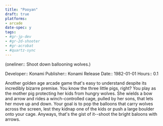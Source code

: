 ```yaml
---
title: "Pooyan"
draft: true
platforms:
- arcade
date-spec: y
tags:
- #gr-jp-dev 
- #gr-2d-shooter 
- #gr-acrobat 
- #quartz-sync
---
```


(oneliner:: Shoot down ballooning wolves.)

Developer:: Konami
Publisher:: Konami
Release Date:: 1982-01-01
Hours:: 0.1

Another golden age arcade game that's easy to understand despite its incredibly bizarre premise. You know the three little pigs, right? You play as the mother pig protecting her kids from hungry wolves. She wields a bow and arrow and rides a winch-controlled cage, pulled by her sons, that lets her move up and down. Your goal is to pop the balloons that carry wolves across the screen, lest they kidnap one of the kids or push a large boulder onto your cage. Anyways, that's the gist of it--shoot the bright baloons with arrows.